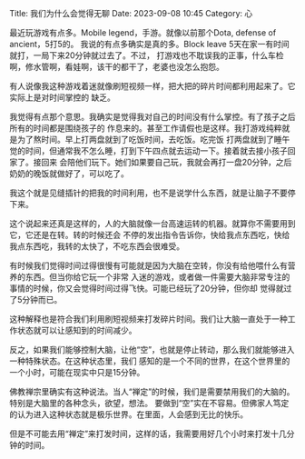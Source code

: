 Title: 我们为什么会觉得无聊
Date: 2023-09-08 10:45
Category: 心


最近玩游戏有点多。Mobile legend，手游。就像以前那个Dota, defense of ancient，5打5的。
我说的有点多确实是真的多。Block leave 5天在家一有时间就打，一局下来20分钟就过去了。不过，
打游戏也不耽误我的正事，什么车检啊，修水管啊，看娃啊，该干的都干了，老婆也没怎么抱怨。

有人说像我这种游戏着迷就像刷短视频一样，把大把的碎片时间都利用起来了。它实际上是对时间掌控的
缺乏。

我觉得有点那个意思。我确实是觉得我对自己的时间没有什么掌控。有了孩子之后所有的时间都是围绕孩子的
作息来的。甚至工作请假也是这样。我打游戏纯粹就是为了熬时间。早上打两盘就到了吃饭时间，去吃饭。吃完饭
打两盘就到了睡午觉的时间，但通常我不怎么睡，打到下午四点就去运动一下。接着就去接小孩子回家了。接回来
会陪他们玩下。她们如果要自己玩，我就会再打一盘20分钟，之后奶奶的晚饭就做好了，可以吃了。

我这个就是见缝插针的把我的时间利用，也不是说学什么东西，就是让脑子不要停下来。

这个说起来还真是这样的，人的大脑就像一台高速运转的机器。就算你不需要用到它，它还是在转。转的时候还会
不停的发出指令告诉你，快给我点东西吃，快给我点东西吃，我转的太快了，不吃东西会很难受。

有时候我们觉得时间过得很慢有可能就是因为大脑在空转，你没有给他喂什么有营养的东西。但当你给它玩一个非常
入迷的游戏，或者做一件需要大脑非常专注的事情的时候，你又会觉得时间过得飞快。可能已经玩了20分钟，但你却
觉得就过了5分钟而已。

这种解释也是符合我们利用刷短视频来打发碎片时间。我们让大脑一直处于一种工作状态就可以让感知到的时间减少。

反之，如果我们能够控制大脑，让他“空”，也就是停止转动，那么我们就能够进入一种特殊状态。在这种状态里，我们
感知的是一个不同的世界，在这个世界里的一个小时，可能在现实中只是15分钟。

佛教禅宗里确实有这种说法。当人“禅定”的时候，我们是需要禁用我们的大脑的。特别是大脑里的各种念头，欲望，想法。
要做到“空”实在不容易。但佛家人笃定的认为进入这种状态就是极乐世界。在里面，人会感到无比的快乐。

但是不可能去用“禅定”来打发时间，这样的话，我需要用好几个小时来打发十几分钟的时间。

